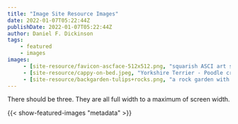 ```yaml
---
title: "Image Site Resource Images"
date: 2022-01-07T05:22:44Z
publishDate: 2022-01-07T05:22:44Z
author: Daniel F. Dickinson
tags:
    - featured
    - images
images:
     - [site-resource/favicon-ascface-512x512.png, "squarish ASCI art smiley"]
     - [site-resource/cappy-on-bed.jpeg, "Yorkshire Terrier - Poodle cross (dog) on duvet on bed"]
     - [site-resource/backgarden-tulips+rocks.png, "a rock garden with tulips and rust coloured plants in bloom"]
---
```


There should be three. They are all full width to a maximum of screen width.

{{< show-featured-images "metadata" >}}
